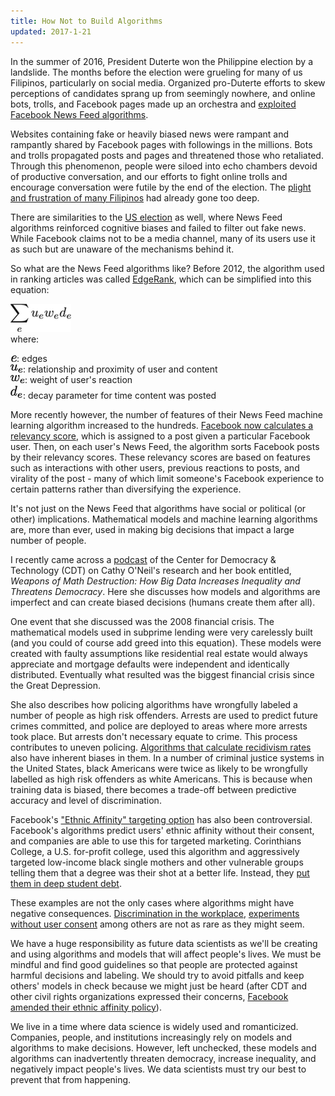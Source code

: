 ```yaml
---
title: How Not to Build Algorithms
updated: 2017-1-21
---
```


In the summer of 2016, President Duterte won the Philippine election by a landslide. The months before the election were grueling for many of us Filipinos, particularly on social media. Organized  pro-Duterte efforts to skew perceptions of candidates sprang up from seemingly nowhere, and online bots, trolls, and Facebook pages made up an orchestra and [exploited Facebook News Feed algorithms](http://www.rappler.com/newsbreak/148536-facebook-algorithms-impact-democracy).

Websites containing fake or heavily biased news were rampant and rampantly shared by Facebook pages with followings in the millions. Bots and trolls propagated posts and pages and threatened those who retaliated. Through this phenomenon, people were siloed into echo chambers devoid of productive conversation, and our efforts to fight online trolls and encourage conversation were futile by the end of the election. The [plight and frustration of many Filipinos](http://www.manilatimes.net/duterte-is-pnoys-real-legacy/258365/) had already gone too deep.

There are similarities to the [US election](https://www.nytimes.com/2016/08/28/magazine/inside-facebooks-totally-insane-unintentionally-gigantic-hyperpartisan-political-media-machine.html) as well, where News Feed algorithms reinforced cognitive biases and failed to filter out fake news. While Facebook claims not to be a media channel, many of its users use it as such but are unaware of the mechanisms behind it.

So what are the News Feed algorithms like? Before 2012, the algorithm used in ranking articles was called [EdgeRank](https://en.wikipedia.org/wiki/EdgeRank), which can be simplified into this equation:

![](../latex/ds-ethics/latex-image-1.png)<br>
where:

![](../latex/ds-ethics/latex-image-2.png): edges <br>
![](../latex/ds-ethics/latex-image-3.png): relationship and proximity of user and content <br>
![](../latex/ds-ethics/latex-image-4.png): weight of user's reaction <br>
![](../latex/ds-ethics/latex-image-5.png): decay parameter for time content was posted


More recently however, the number of features of their News Feed machine learning algorithm increased to the hundreds.
[Facebook now calculates a relevancy score](http://www.slate.com/articles/technology/cover_story/2016/01/how_facebook_s_news_feed_algorithm_works.html), which is assigned to a post given a particular Facebook user. Then, on each user's News Feed, the algorithm sorts Facebook posts by their relevancy scores. These relevancy scores are based on features such as interactions with other users, previous reactions to posts, and virality of the post - many of which limit someone's Facebook experience to certain patterns rather than diversifying the experience.

It's not just on the News Feed that algorithms have social or political (or other) implications. Mathematical models and machine learning algorithms are, more than ever, used in making big decisions that impact a large number of people.

I recently came across a [podcast](https://cdt.org/blog/tech-talk-weapons-of-math-destruction/) of the Center for Democracy & Technology (CDT) on Cathy O'Neil's research and her book entitled, _Weapons of Math Destruction: How Big Data Increases Inequality and Threatens Democracy_. Here she discusses how models and algorithms are imperfect and can create biased decisions (humans create them after all).

One event that she discussed was the 2008 financial crisis. The mathematical models used in subprime lending were very carelessly built (and you could of course add greed into this equation). These models were created with faulty assumptions like residential real estate would always appreciate and mortgage defaults were independent and identically distributed. Eventually what resulted was the biggest financial crisis since the Great Depression.

She also describes how policing algorithms have wrongfully labeled a number of people as high risk offenders. Arrests are used to predict future crimes committed, and police are deployed to areas where more arrests took place. But arrests don't necessary equate to crime. This process contributes to uneven policing. [Algorithms that calculate recidivism rates](http://www.businessinsider.com/racial-bias-in-criminal-courts-2017-1) also have inherent biases in them. In a number of criminal justice systems in the United States, black Americans were twice as likely to be wrongfully labelled as high risk offenders as white Americans. This is because when training data is biased, there becomes a trade-off between predictive accuracy and level of discrimination.

Facebook's ["Ethnic Affinity" targeting option](https://cdt.org/blog/a-closer-look-at-the-legality-of-ethnic-affinity/) has also been controversial. Facebook's algorithms predict users' ethnic affinity without their consent, and companies are able to use this for targeted marketing. Corinthians College, a U.S. for-profit college, used this algorithm and aggressively targeted low-income black single mothers and other vulnerable groups telling them that a degree was their shot at a better life. Instead, they [put them in deep student debt](http://america.aljazeera.com/articles/2013/10/11/california-attorneygeneralfilessuitagainstforprofitcollege.html).

These examples are not the only cases where algorithms might have negative consequences. [Discrimination in the workplace](https://cdt.org/blog/charting-a-fair-path-forward-on-big-data-algorithms-in-the-workplace/), [experiments without user consent](https://www.theguardian.com/technology/2014/oct/02/facebook-sorry-secret-psychological-experiment-users) among others are not as rare as they might seem.

We have a huge responsibility as future data scientists as we'll be creating and using algorithms and models that will affect people's lives. We must be mindful and find good guidelines so that people are protected against harmful decisions and labeling. We should try to avoid pitfalls and keep others' models in check because we might just be heard (after CDT and other civil rights organizations expressed their concerns, [Facebook amended their ethnic affinity policy](https://cdt.org/blog/facebook-announces-changes-to-ethnic-affinity-marketing/)).

We live in a time where data science is widely used and romanticized. Companies, people, and institutions increasingly rely on models and algorithms to make decisions. However, left unchecked, these models and algorithms can inadvertently threaten democracy, increase inequality, and negatively impact people's lives. We data scientists must try our best to prevent that from happening.
